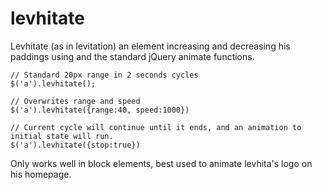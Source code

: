 levhitate
=========

Levhitate (as in levitation) an element increasing and decreasing his paddings using and the standard jQuery animate functions.

```
// Standard 20px range in 2 seconds cycles
$('a').levhitate(); 

// Overwrites range and speed
$('a').levhitate({range:40, speed:1000}) 

// Current cycle will continue until it ends, and an animation to initial state will run.
$('a').levhitate({stop:true}) 
```

Only works well in block elements, best used to animate levhita's logo on his homepage.
